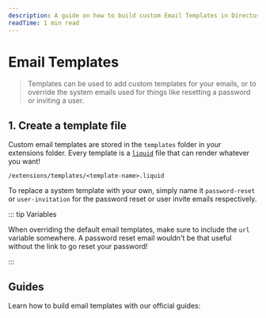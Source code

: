 ```yaml
---
description: A guide on how to build custom Email Templates in Directus.
readTime: 1 min read
---
```


# Email Templates <small></small>

> Templates can be used to add custom templates for your emails, or to override the system emails used for things like
> resetting a password or inviting a user.

## 1. Create a template file

Custom email templates are stored in the `templates` folder in your extensions folder. Every template is a
[`liquid`](https://liquidjs.com) file that can render whatever you want!

```
/extensions/templates/<template-name>.liquid
```

To replace a system template with your own, simply name it `password-reset` or `user-invitation` for the password reset
or user invite emails respectively.

::: tip Variables

When overriding the default email templates, make sure to include the `url` variable somewhere. A password reset email
wouldn't be that useful without the link to go reset your password!

:::

## Guides

Learn how to build email templates with our official guides:

<GuidesListExtensions type="Email Templates" />

<script setup>
import GuidesListExtensions from '../.vitepress/components/guides/GuidesListExtensions.vue'
</script>